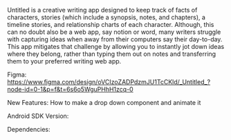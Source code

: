 Untitled is a creative writing app designed to keep track of facts of characters, stories (which include a synopsis, notes, and chapters), a timeline stories, and relationship charts of each character. Although, this can no doubt also be a web app, say notion or word, many writers struggle with capturing ideas when away from their computers say their day-to-day. This app mitigates that challenge by allowing you to instantly jot down ideas where they belong, rather than typing them out on notes and transferring them to your preferred writing web app.

Figma:
https://www.figma.com/design/oVCIzoZADPdzmJU1TcCKld/_Untitled_?node-id=0-1&p=f&t=6s6o5WguPHhH1zcq-0

New Features:
How to make a drop down component and animate it 

Android SDK Version:


Dependencies:
